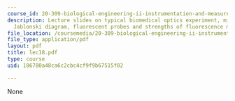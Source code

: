 ```yaml
---
course_id: 20-309-biological-engineering-ii-instrumentation-and-measurement-fall-2006
description: Lecture slides on typical biomedical optics experiment, microscope configurations,
  Jablonski diagram, fluorescent probes and strengths of fluorescence microscopy.
file_location: /coursemedia/20-309-biological-engineering-ii-instrumentation-and-measurement-fall-2006/186780a48ca6c2cbc4cf9f9b67515f82_lec18.pdf
file_type: application/pdf
layout: pdf
title: lec18.pdf
type: course
uid: 186780a48ca6c2cbc4cf9f9b67515f82

---
```

None
